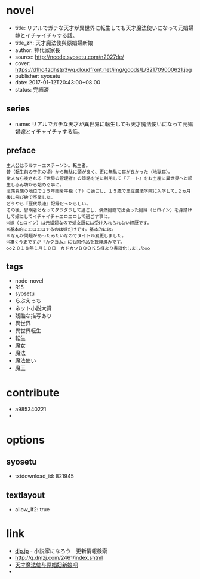 # novel

- title: リアルでガチな天才が異世界に転生しても天才魔法使いになって元娼婦嫁とイチャイチャする話。
- title_zh: 天才魔法使與原娼婦新娘
- author: 神代家家長
- source: http://ncode.syosetu.com/n2027de/
- cover: https://d1hc4zdhstp3wq.cloudfront.net/img/goods/L/321709000621.jpg
- publisher: syosetu
- date: 2017-01-12T20:43:00+08:00
- status: 完結済

## series

- name: リアルでガチな天才が異世界に転生しても天才魔法使いになって元娼婦嫁とイチャイチャする話。

## preface


```
主人公はラルフ＝エステーソン。転生者。
昔（転生前の子供の頃）から無駄に頭が良く、更に無駄に耳が良かった（地獄耳）。
常人なら唆される『世界の管理者』の策略を逆に利用して『チート』をお土産に異世界へと転生し赤ん坊から始める事に。
没落貴族の地位で１５年間を平穏（？）に過ごし、１５歳で王立魔法学院に入学して…２ヵ月後に飛び級で卒業した。
どうやら『歴代最速』記録だったらしい。
その後、冒険者となってダラダラして過ごし、偶然娼館で出会った娼婦（ヒロイン）を身請けして嫁にしてイチャイチャエロエロして過ごす事に。
※嫁（ヒロイン）は元娼婦なので処女厨には受け入れられない経歴です。
※基本的にエロエロするのは嫁だけです。基本的には。
※なんか問題があったみたいなのでタイトル変更しました。
※凄く今更ですが『カクヨム』にも同作品を投降済みです。
◇◇２０１８年１月１０日　カドカワＢＯＯＫＳ様より書籍化しました◇◇
```

## tags

- node-novel
- R15
- syosetu
- らぶえっち
- ネット小説大賞
- 残酷な描写あり
- 異世界
- 異世界転生
- 転生
- 魔女
- 魔法
- 魔法使い
- 魔王

# contribute

- a985340221
- 

# options

## syosetu

- txtdownload_id: 821945

## textlayout

- allow_lf2: true

# link

- [dip.jp](https://narou.dip.jp/search.php?text=n2027de&novel=all&genre=all&new_genre=all&length=0&down=0&up=100) - 小説家になろう　更新情報検索
- http://q.dmzj.com/2461/index.shtml
- [天才魔法使与原娼妇新娘吧](https://tieba.baidu.com/f?kw=%E5%A4%A9%E6%89%8D%E9%AD%94%E6%B3%95%E4%BD%BF%E4%B8%8E%E5%8E%9F%E5%A8%BC%E5%A6%87%E6%96%B0%E5%A8%98&ie=utf-8 "天才魔法使与原娼妇新娘")
- 

